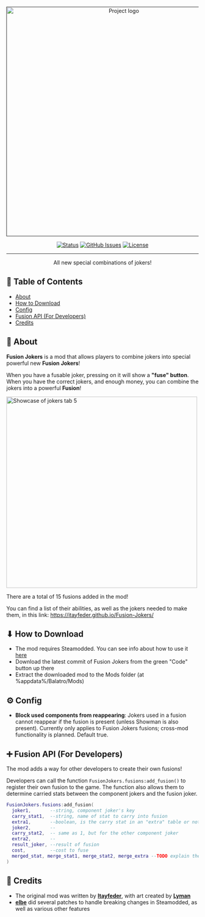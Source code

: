 <p align="center">
  <a href="" rel="noopener">
 <img width=600px src="art/logo.png?raw=true" alt="Project logo"></a>
</p>


<div align="center">

[![Status](https://img.shields.io/badge/status-active-success.svg)]()
[![GitHub Issues](https://img.shields.io/github/issues/itayfeder/Fusion-Jokers.svg)](https://github.com/itayfeder/Fusion-Jokers/issues)
[![License](https://img.shields.io/badge/license-GNU-blue.svg)](/LICENSE)

</div>

---

<p align="center"> All new special combinations of jokers!
    <br> 
</p>

## 📝 Table of Contents

- [About](#about)
- [How to Download](#how_to_download)
- [Config](#config)
- [Fusion API (For Developers)](#fusion_api)
- [Credits](#credits)

## 🧐 About <a name = "about"></a>

**Fusion Jokers** is a mod that allows players to combine jokers into special powerful new **Fusion Jokers**!

When you have a fusable joker, pressing on it will show a **"fuse" button**. When you have the correct jokers, and enough money, you can combine the jokers into a powerful **Fusion**! 

<img width=500px src="art/jokers_tab.png?raw=true" alt="Showcase of jokers tab 5"></a>

There are a total of 15 fusions added in the mod!

You can find a list of their abilities, as well as the jokers needed to make them, in this link: https://itayfeder.github.io/Fusion-Jokers/

## ⬇ How to Download <a name = "how_to_download"></a>

- The mod requires Steamodded. You can see info about how to use it [here](https://github.com/Steamopollys/Steamodded)
- Download the latest commit of Fusion Jokers from the green "Code" button up there
- Extract the downloaded mod to the Mods folder (at %appdata%/Balatro/Mods)

## ⚙️ Config <a name = "config"></a>

- **Block used components from reappearing**: Jokers used in a fusion cannot reappear if the fusion is present (unless Showman is also present). Currently only applies to Fusion Jokers fusions; cross-mod functionality is planned. Default true.

## ➕ Fusion API (For Developers) <a name = "fusion_api"></a>

The mod adds a way for other developers to create their own fusions!

Developers can call the function `FusionJokers.fusions:add_fusion()` to register their own fusion to the game. The function also allows them to determine carried stats between the component jokers and the fusion joker.

```lua
FusionJokers.fusions:add_fusion(
  joker1,       --string, component joker's key
  carry_stat1,  --string, name of stat to carry into fusion
  extra1,       --boolean, is the carry stat in an "extra" table or not
  joker2,       --
  carry_stat2,  -- same as 1, but for the other component joker
  extra2,       --
  result_joker, --result of fusion 
  cost,         --cost to fuse
  merged_stat, merge_stat1, merge_stat2, merge_extra --TODO explain these
)
```

## 🎉 Credits <a name = "credits"></a>

- The original mod was written by [**Itayfeder**](https://github.com/stars/itayfeder/lists/balatro-modding), with art created by [**Lyman**](https://github.com/spikeof2010)
- [**elbe**](https://github.com/lshtech) did several patches to handle breaking changes in Steamodded, as well as various other features
